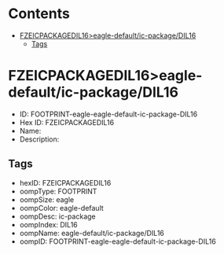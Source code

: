 



Contents
========

* [FZEICPACKAGEDIL16>eagle-default/ic-package/DIL16](#fzeicpackagedil16eagle-defaultic-packagedil16)
	* [Tags](#tags)

# FZEICPACKAGEDIL16>eagle-default/ic-package/DIL16

- ID: FOOTPRINT-eagle-eagle-default-ic-package-DIL16
- Hex ID: FZEICPACKAGEDIL16
- Name: 
- Description: 

## Tags

- hexID: FZEICPACKAGEDIL16
- oompType: FOOTPRINT
- oompSize: eagle
- oompColor: eagle-default
- oompDesc: ic-package
- oompIndex: DIL16
- oompName: eagle-default/ic-package/DIL16
- oompID: FOOTPRINT-eagle-eagle-default-ic-package-DIL16
